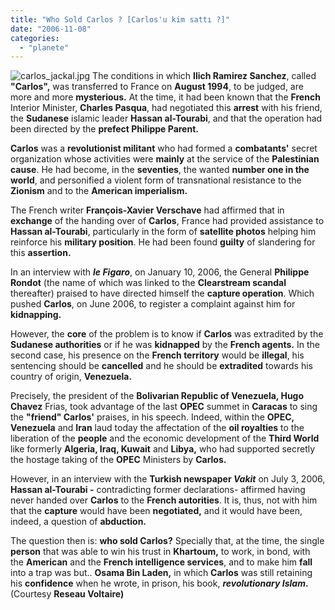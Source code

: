```yaml
---
title: "Who Sold Carlos ? [Carlos'u kim sattı ?]"
date: "2006-11-08"
categories: 
  - "planete"
---
```


![carlos_jackal.jpg](/uploads/2006/11/carlos_jackal.jpg) The conditions in which **Ilich Ramirez Sanchez**, called **"Carlos",** was transferred to France on **August 1994**, to be judged, are more and more **mysterious.** At the time, it had been known that the **French** Interior Minister, **Charles Pasqua**, had negotiated this **arrest** with his friend, the **Sudanese** islamic leader **Hassan al-Tourabi**, and that the operation had been directed by the **prefect Philippe Parent.**

**Carlos** was a **revolutionist militant** who had formed a **combatants'** secret organization whose activities were **mainly** at the service of the **Palestinian cause**. He had become, in the **seventies**, the wanted **number one in the world**, and personified a violent form of transnational resistance to the **Zionism** and to the **American imperialism.**

The French writer **François-Xavier Verschave** had affirmed that in **exchange** of the handing over of **Carlos**, France had provided assistance to **Hassan al-Tourabi**, particularly in the form of **satellite photos** helping him reinforce his **military position**. He had been found **guilty** of slandering for this **assertion.**

In an interview with _**le Figaro**_, on January 10, 2006, the General **Philippe Rondot** (the name of which was linked to the **Clearstream scandal** thereafter) praised to have directed himself the **capture operation**. Which pushed **Carlos**, on June 2006, to register a complaint against him for **kidnapping.**

However, the **core** of the problem is to know if **Carlos** was extradited by the **Sudanese authorities** or if he was **kidnapped** by the **French agents.** In the second case, his presence on the **French territory** would be **illegal**, his sentencing should be **cancelled** and he should be **extradited** towards his country of origin, **Venezuela.**

Precisely, the president of the **Bolivarian Republic of Venezuela, Hugo Chavez** Frias, took advantage of the last **OPEC** summet in **Caracas** to sing the **"friend" Carlos'** praises, in his speech. Indeed, within the **OPEC,** **Venezuela** and **Iran** laud today the affectation of the **oil royalties** to the liberation of the **people** and the economic development of the **Third World** like formerly **Algeria, Iraq, Kuwait** and **Libya,** who had supported secretly the hostage taking of the **OPEC** Ministers by **Carlos.**

However, in an interview with the **Turkish newspaper _Vakit_** on July 3, 2006, **Hassan al-Tourabi -** contradicting former declarations- affirmed having never handed over **Carlos** to the **French autorities**. It is, thus, not with him that the **capture** would have been **negotiated,** and it would have been, indeed, a question of **abduction.**

The question then is: **who sold Carlos?** Specially that, at the time, the single **person** that was able to win his trust in **Khartoum,** to work, in bond, with the **American** and the **French intelligence services**, and to make him **fall** into a trap was but.. **Osama Bin Laden,** in which **Carlos** was still retaining his **confidence** when he wrote, in prison, his book, **_revolutionary Islam_.** (Courtesy **Reseau Voltaire)**
